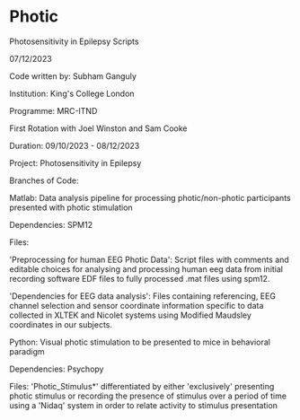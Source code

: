 # Photic
Photosensitivity in Epilepsy Scripts

07/12/2023 

Code written by: Subham Ganguly

Institution: King's College London

Programme: MRC-ITND

First Rotation with Joel Winston and Sam Cooke

Duration: 09/10/2023 - 08/12/2023

Project: Photosensitivity in Epilepsy

Branches of Code:

Matlab: Data analysis pipeline for processing photic/non-photic participants presented with photic stimulation

Dependencies: SPM12

Files:

'Preprocessing for human EEG Photic Data': Script files with comments and editable choices for analysing and processing human eeg data from initial recording software EDF files to fully processed .mat files using spm12.

'Dependencies for EEG data analysis': Files containing referencing, EEG channel selection and sensor coordinate information specific to data collected in XLTEK and Nicolet systems using Modified Maudsley coordinates in our subjects.

Python: Visual photic stimulation to be presented to mice in behavioral paradigm

Dependencies: Psychopy

Files: 'Photic_Stimulus*' differentiated by either 'exclusively' presenting photic stimulus or recording the presence of stimulus over a period of time using a 'Nidaq' system in order to relate activity to stimulus presentation
